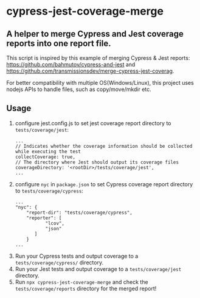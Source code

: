 # cypress-jest-coverage-merge
## A helper to merge Cypress and Jest coverage reports into one report file.

This script is inspired by this example of merging Cypress & Jest reports: https://github.com/bahmutov/cypress-and-jest and https://github.com/transmissionsdev/merge-cypress-jest-coverag.

For better compatibility with multiple OS(Windows/Linux), this project uses nodejs APIs to handle files, such as copy/move/mkdir etc.

## Usage

1. configure jest.config.js to set jest coverage report directory to `tests/coverage/jest`:
    ```
    ...
    // Indicates whether the coverage information should be collected while executing the test
    collectCoverage: true,
    // The directory where Jest should output its coverage files
    coverageDirectory: '<rootDir>/tests/coverage/jest',
    ...
    ```
2. configure `nyc` in `package.json` to set Cypress coverage report directory to `tests/coverage/cypress`:
    ```
    ...
    "nyc": {
        "report-dir": "tests/coverage/cypress",
        "reporter": [
               "lcov",
               "json"
           ]
        }
    ...
    ```
3. Run your Cypress tests and output coverage to a `tests/coverage/cypress/` directory.
4. Run your Jest tests and output coverage to a `tests/coverage/jest` directory.
5. Run `npx cypress-jest-coverage-merge` and check the `tests/coverage/reports` directory for the merged report!
